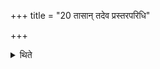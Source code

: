 +++
title = "20 तासान् तदेव प्रस्तरपरिधि"

+++

<details><summary>थिते</summary>

20. For those offerings the same Prastara and Paridhis (enclosing sticks) (are to be used) which (are used) for the Upasad (-offerings).  
</details>
